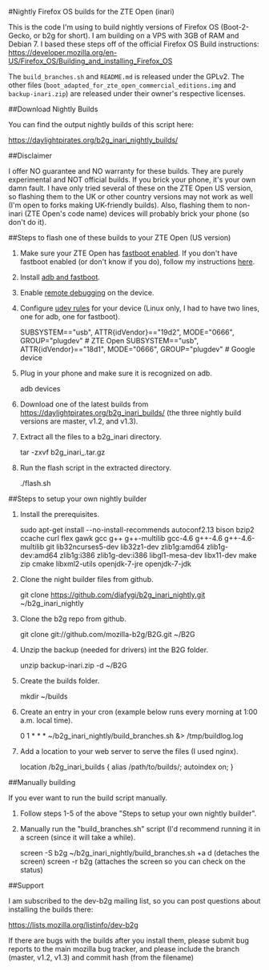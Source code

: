 #Nightly Firefox OS builds for the ZTE Open (inari)

This is the code I'm using to build nightly versions of Firefox OS (Boot-2-Gecko, or b2g for short). I am building on a VPS with 3GB of RAM and Debian 7. I based these steps off of the official Firefox OS Build instructions: https://developer.mozilla.org/en-US/Firefox_OS/Building_and_installing_Firefox_OS

The `build_branches.sh` and `README.md` is released under the GPLv2. The other files (`boot_adapted_for_zte_open_commercial_editions.img` and `backup-inari.zip`) are released under their owner's respective licenses.

##Download Nightly Builds

You can find the output nightly builds of this script here:

https://daylightpirates.org/b2g_inari_nightly_builds/

##Disclaimer

I offer NO guarantee and NO warranty for these builds. They are purely experimental and NOT official builds. If you brick your phone, it's your own damn fault. I have only tried several of these on the ZTE Open US version, so flashing them to the UK or other country versions may not work as well (I'm open to forks making UK-friendly builds). Also, flashing them to non-inari (ZTE Open's code name) devices will probably brick your phone (so don't do it).

##Steps to flash one of these builds to your ZTE Open (US version)

1. Make sure your ZTE Open has [fastboot enabled](https://developer.mozilla.org/en-US/Firefox_OS/Developer_phone_guide/ZTE_OPEN#Revision_02). If you don't have fastboot enabled (or don't know if you do), follow my instructions [here](https://bugzilla.mozilla.org/show_bug.cgi?id=928659#c2).

2. Install [adb and fastboot](https://developer.mozilla.org/en-US/Firefox_OS/Firefox_OS_build_prerequisites#Install_adb).

3. Enable [remote debugging](https://developer.mozilla.org/en-US/Firefox_OS/Firefox_OS_build_prerequisites#Enable_remote_debugging) on the device.

4. Configure [udev rules](https://developer.mozilla.org/en-US/Firefox_OS/Firefox_OS_build_prerequisites#For_Linux.3A_configure_the_udev_rule_for_your_phone) for your device (Linux only, I had to have two lines, one for adb, one for fastboot).

    SUBSYSTEM=="usb", ATTR{idVendor}=="19d2", MODE="0666", GROUP="plugdev" # ZTE Open
    SUBSYSTEM=="usb", ATTR{idVendor}=="18d1", MODE="0666", GROUP="plugdev" # Google device

5. Plug in your phone and make sure it is recognized on adb.

    adb devices

6. Download one of the latest builds from https://daylightpirates.org/b2g_inari_builds/ (the three nightly build versions are master, v1.2, and v1.3).

7. Extract all the files to a b2g_inari directory.

    tar -zxvf b2g_inari_<version>_<date>_<commit>.tar.gz

8. Run the flash script in the extracted directory.

    ./flash.sh

##Steps to setup your own nightly builder

1. Install the prerequisites.

    sudo apt-get install --no-install-recommends autoconf2.13 bison bzip2 ccache curl flex gawk gcc g++ g++-multilib gcc-4.6 g++-4.6 g++-4.6-multilib git lib32ncurses5-dev lib32z1-dev zlib1g:amd64 zlib1g-dev:amd64 zlib1g:i386 zlib1g-dev:i386 libgl1-mesa-dev libx11-dev make zip cmake libxml2-utils openjdk-7-jre openjdk-7-jdk

2. Clone the night builder files from github.

    git clone https://github.com/diafygi/b2g_inari_nightly.git ~/b2g_inari_nightly

3. Clone the b2g repo from github.

    git clone git://github.com/mozilla-b2g/B2G.git ~/B2G

4. Unzip the backup (needed for drivers) int the B2G folder.

    unzip backup-inari.zip -d ~/B2G

5. Create the builds folder.

    mkdir ~/builds

6. Create an entry in your cron (example below runs every morning at 1:00 a.m. local time).

    0 1 * * * ~/b2g_inari_nightly/build_branches.sh &> /tmp/buildlog.log

7. Add a location to your web server to serve the files (I used nginx).

    location /b2g_inari_builds {
        alias /path/to/builds/;
        autoindex on;
    }

##Manually building

If you ever want to run the build script manually.

1. Follow steps 1-5 of the above "Steps to setup your own nightly builder".

2. Manually run the "build_branches.sh" script (I'd recommend running it in a screen (since it will take a while).

    screen -S b2g
    ~/b2g_inari_nightly/build_branches.sh
    <ctrl>+a d (detaches the screen)
    screen -r b2g (attaches the screen so you can check on the status)

##Support

I am subscribed to the dev-b2g mailing list, so you can post questions about installing the builds there:

https://lists.mozilla.org/listinfo/dev-b2g

If there are bugs with the builds after you install them, please submit bug reports to the main mozilla bug tracker, and please include the branch (master, v1.2, v1.3) and commit hash (from the filename)


